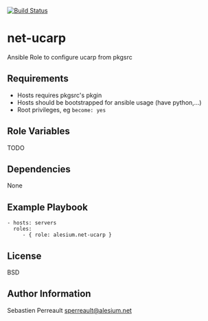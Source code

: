 [![Build Status](https://travis-ci.org/alesium/ansible-net-ucarp.svg?branch=master)](https://travis-ci.org/alesium/ansible-net-ucarp)

net-ucarp
=========

Ansible Role to configure ucarp from pkgsrc

Requirements
------------

- Hosts requires pkgsrc's pkgin
- Hosts should be bootstrapped for ansible usage (have python,...)
- Root privileges, eg `become: yes`

Role Variables
--------------

TODO

Dependencies
------------

None

Example Playbook
----------------


    - hosts: servers
      roles:
         - { role: alesium.net-ucarp }

License
-------

BSD

Author Information
------------------

Sebastien Perreault <sperreault@alesium.net>
